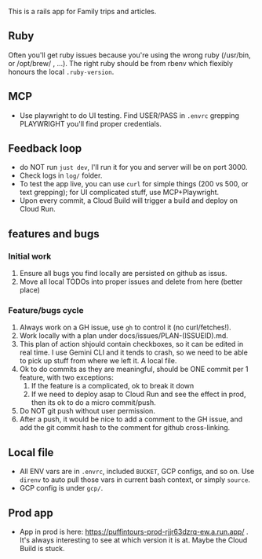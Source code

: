This is a rails app for Family trips and articles.

## Ruby

Often you'll get ruby issues because you're using the wrong ruby (/usr/bin, or /opt/brew/ , ...). The right ruby should be from rbenv which flexibly honours the local `.ruby-version`.

## MCP

* Use playwright to do UI testing. Find USER/PASS in `.envrc` grepping PLAYWRIGHT you'll find proper credentials.

## Feedback loop

* do NOT run `just dev`, I'll run it for you and server will be on port 3000.
* Check logs in `log/` folder.
* To test the app live, you can use `curl` for simple things (200 vs 500, or text grepping); for UI complicated stuff, use MCP+Playwright.
* Upon every commit, a Cloud Build will trigger a build and deploy on Cloud Run.

## features and bugs

### Initial work
1. Ensure all bugs you find locally are persisted on github as issus.
2. Move all local TODOs into proper issues and delete from here (better place)

### Feature/bugs cycle

1. Always work on a GH issue, use `gh` to control it (no curl/fetches!).
2. Work locally with a plan under docs/issues/PLAN-(ISSUEID).md.
3. This plan of action shjould contain checkboxes, so it can be edited in real time. I use Gemini CLI and it tends to crash, so we need to be able to pick up stuff from where we left it. A local file.
4. Ok to do commits as they are meaningful, should be ONE commit per 1 feature, with two exceptions:
   1.  If the feature is a complicated, ok to break it down
   2.  If we need to deploy asap to Cloud Run and see the effect in prod, then its ok to do a micro commit/push.
5. Do NOT git push without user permission.
6. After a push, it would be nice to add a comment to the GH issue, and add the git commit hash to the comment for github cross-linking.

## Local file

* All ENV vars are in `.envrc`, included `BUCKET`, GCP configs, and so on. Use `direnv` to auto pull those vars in current bash context, or simply `source`.
* GCP config is under `gcp/`.

## Prod app

* App in prod is here: https://puffintours-prod-rjjr63dzrq-ew.a.run.app/ . It's always interesting to see at which version it is at. Maybe the Cloud Build is stuck.
